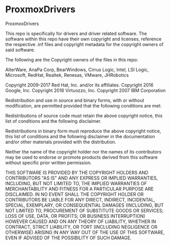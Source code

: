# ProxmoxDrivers
ProxmoxDrivers

This repo is specifically for drivers and driver related software.
The software within this repo have their own copyright and licenses, reference the respective .inf files and copyright metadata for the copyright owners of said software.

The following are the Copyright owners of the files in this repo:

AlterWare,
AnaPa Corp,
BearWindows,
Cirrus Logic,
Intel,
LSI Logic,
Microsoft,
RedHat,
Realtek,
Renesas,
VMware,
JHRobotics



Copyright 2009-2017 Red Hat, Inc. and/or its affiliates.
Copyright 2016 Google, Inc.
Copyright 2016 Virtuozzo, Inc.
Copyright 2007 IBM Corporation

Redistribution and use in source and binary forms, with or without
modification, are permitted provided that the following conditions
are met:

Redistributions of source code must retain the above copyright
notice, this list of conditions and the following disclaimer.

Redistributions in binary form must reproduce the above copyright
notice, this list of conditions and the following disclaimer in the
documentation and/or other materials provided with the distribution.

Neither the name of the copyright holder nor the names of its
contributors may be used to endorse or promote products derived from
this software without specific prior written permission.

THIS SOFTWARE IS PROVIDED BY THE COPYRIGHT HOLDERS AND CONTRIBUTORS
"AS IS" AND ANY EXPRESS OR IMPLIED WARRANTIES, INCLUDING, BUT NOT
LIMITED TO, THE IMPLIED WARRANTIES OF MERCHANTABILITY AND FITNESS FOR
A PARTICULAR PURPOSE ARE DISCLAIMED. IN NO EVENT SHALL THE COPYRIGHT
HOLDER OR CONTRIBUTORS BE LIABLE FOR ANY DIRECT, INDIRECT, INCIDENTAL,
SPECIAL, EXEMPLARY, OR CONSEQUENTIAL DAMAGES (INCLUDING, BUT NOT
LIMITED TO, PROCUREMENT OF SUBSTITUTE GOODS OR SERVICES; LOSS OF USE,
DATA, OR PROFITS; OR BUSINESS INTERRUPTION) HOWEVER CAUSED AND ON ANY
THEORY OF LIABILITY, WHETHER IN CONTRACT, STRICT LIABILITY, OR TORT
(INCLUDING NEGLIGENCE OR OTHERWISE) ARISING IN ANY WAY OUT OF THE USE
OF THIS SOFTWARE, EVEN IF ADVISED OF THE POSSIBILITY OF SUCH DAMAGE.
